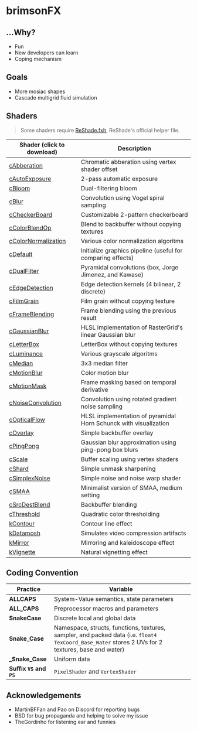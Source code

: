 
# brimsonFX
 
## ...Why?

+ Fun
+ New developers can learn
+ Coping mechanism

## Goals

+ More mosiac shapes
+ Cascade multigrid fluid simulation

## Shaders

> Some shaders require [ReShade.fxh](/shaders/ReShade.fxh), ReShade's official helper file.

Shader (click to download) | Description
---------------------------|------------
[cAbberation](/shaders/cAbberation.fx)                  | Chromatic abberation using vertex shader offset
[cAutoExposure](/shaders/cAutoExposure.fx)              | 2-pass automatic exposure
[cBloom](/shaders/cBloom.fx)                            | Dual-filtering bloom
[cBlur](/shaders/cBlur.fx)                              | Convolution using Vogel spiral sampling
[cCheckerBoard](/shaders/cCheckerBoard.fx)              | Customizable 2-pattern checkerboard
[cColorBlendOp](/shaders/cColorBlendOp.fx)              | Blend to backbuffer without copying textures
[cColorNormalization](/shaders/cColorNormalization.fx)  | Various color normalization algoritms
[cDefault](/shaders/cDefault.fx)                        | Initialize graphics pipeline (useful for comparing effects)
[cDualFilter](/shaders/cDualFilter.fx)                  | Pyramidal convolutions (box, Jorge Jimenez, and Kawase)
[cEdgeDetection](/shaders/cEdgeDetection.fx)            | Edge detection kernels (4 bilinear, 2 discrete)
[cFilmGrain](/shaders/cFilmGrain.fx)                    | Film grain without copying texture
[cFrameBlending](/shaders/cFrameBlending.fx)            | Frame blending using the previous result
[cGaussianBlur](/shaders/cGaussianBlur.fx)              | HLSL implementation of RasterGrid's linear Gaussian blur
[cLetterBox](/shaders/cLetterBox.fx)                    | LetterBox without copying textures
[cLuminance](/shaders/cLuminance.fx)                    | Various grayscale algoritms
[cMedian](/shaders/cMedian.fx)                          | 3x3 median filter
[cMotionBlur](/shaders/cMotionBlur.fx)                  | Color motion blur
[cMotionMask](/shaders/cMotionMask.fx)                  | Frame masking based on temporal derivative
[cNoiseConvolution](/shaders/cNoiseConvolution.fx)      | Convolution using rotated gradient noise sampling
[cOpticalFlow](/shaders/cOpticalFlow.fx)                | HLSL implementation of pyramidal Horn Schunck with visualization
[cOverlay](/shaders/cOverlay.fx)                        | Simple backbuffer overlay
[cPingPong](/shaders/cPingPong.fx)                      | Gaussian blur approximation using ping-pong box blurs
[cScale](/shaders/cScale.fx)                            | Buffer scaling using vertex shaders
[cShard](/shaders/cShard.fx)                            | Simple unmask sharpening
[cSimplexNoise](/shaders/cSimplexNoise.fx)              | Simple noise and noise warp shader
[cSMAA](/shaders/cSMAA.fx)                              | Minimalist version of SMAA, medium setting
[cSrcDestBlend](/shaders/cSrcDestBlend.fx)              | Backbuffer blending
[cThreshold](/shaders/cThreshold.fx)                    | Quadratic color thresholding
[kContour](/shaders/kContour.fx)                        | Contour line effect
[kDatamosh](/shaders/kDatamosh.fx)                      | Simulates video compression artifacts
[kMirror](/shaders/kMirror.fx)                          | Mirroring and kaleidoscope effect
[kVignette](/shaders/kVignette.fx)                      | Natural vignetting effect

## Coding Convention

Practice | Variable
-------- | --------
**ALLCAPS**     | System-Value semantics, state parameters
**ALL_CAPS**    | Preprocessor macros and parameters
**SnakeCase**   | Discrete local and global data
**Snake_Case**  | Namespace, structs, functions, textures, sampler, and packed data (i.e. `float4 TexCoord_Base_Water` stores 2 UVs for 2 textures, base and water)
**_Snake_Case** | Uniform data
**Suffix `VS` and `PS`** | `PixelShader` and `VertexShader`

## Acknowledgements

+ MartinBFFan and Pao on Discord for reporting bugs
+ BSD for bug propaganda and helping to solve my issue
+ TheGordinho for listening ear and funnies
